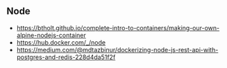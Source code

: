 ## Node
- https://btholt.github.io/complete-intro-to-containers/making-our-own-alpine-nodejs-container
- https://hub.docker.com/_/node
- https://medium.com/@mdtazbinur/dockerizing-node-js-rest-api-with-postgres-and-redis-228d4da51f2f
